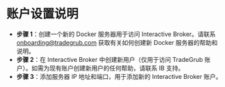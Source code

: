 # **账户设置说明**
- **步骤 1**：创建一个新的 Docker 服务器用于访问 Interactive Broker。请联系 onboarding@tradegrub.com 获取有关如何创建新 Docker 服务器的帮助和说明。
- **步骤 2**：在 Interactive Broker 中创建新用户（仅用于访问 TradeGrub 账户）。如需为现有账户创建新用户的任何帮助，请联系 IB 支持。
- **步骤 3**：添加服务器 IP 地址和端口，用于添加新的 Interactive Broker 账户。
